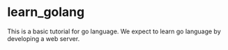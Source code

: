 # learn_golang
This is a basic tutorial for go language. We expect to learn go language by developing a web server.


